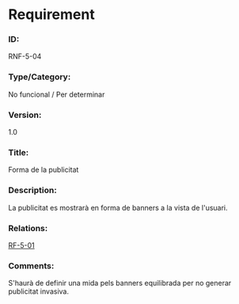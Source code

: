 # Requirement

### ID:
RNF-5-04

### Type/Category:
No funcional / 	Per determinar

### Version:
1.0

### Title:
Forma de la publicitat

### Description:
La publicitat es mostrarà en forma de banners a la vista de l'usuari.

### Relations:
[RF-5-01](./RF-5-01.md)

### Comments:
S'haurà de definir una mida pels banners equilibrada per no generar publicitat invasiva.
